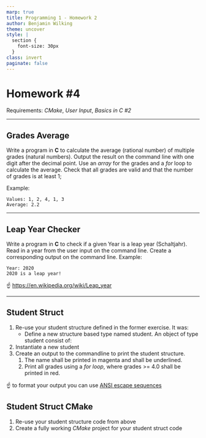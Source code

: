 ```yaml
---
marp: true
title: Programming 1 - Homework 2
author: Benjamin Wilking
theme: uncover
style: |
  section {
    font-size: 30px
  }
class: invert
paginate: false
---
```


# Homework #4

Requirements: *CMake*, *User Input*, *Basics in C #2*

---

## Grades Average

Write a program in **C** to calculate the average (rational number) of multiple grades (natural numbers). Output the result on the command line with one digit after the decimal point. Use an *array* for the grades and a *for* loop to calculate the average. Check that all grades are valid and that the number of grades is at least 1;

Example:
```
Values: 1, 2, 4, 1, 3
Average: 2.2  
```

---

## Leap Year Checker
Write a program in **C** to check if a given Year is a leap year (Schaltjahr). Read in a year from the user input on the command line. Create a corresponding output on the command line.
Example:
```
Year: 2020
2020 is a leap year!
```
:point_up: https://en.wikipedia.org/wiki/Leap_year

---

## Student Struct

1. Re-use your student structure defined in the former exercise. It was:
   - Define a new structure based type named student. An object of type student consist of:
2. Instantiate a new student
3. Create an output to the commandline to print the student structure. 
   1. The name shall be printed in magenta and shall be underlined.
   2. Print all grades using a *for loop*, where grades >= 4.0 shall be printed in red.

:point_up: to format your output you can use [ANSI escape sequences](https://stackoverflow.com/a/33206814)

## Student Struct CMake

1. Re-use your student structure code from above
2. Create a fully working *CMake* project for your student struct code
